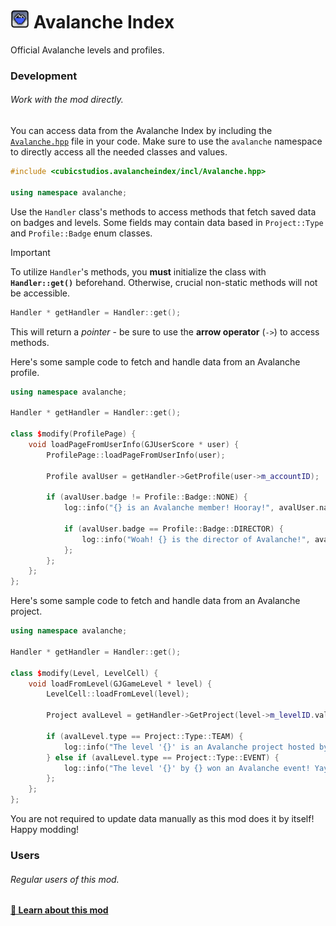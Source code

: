 # <img src="../logo.png" width="30" alt="The mod's logo." /> Avalanche Index
Official Avalanche levels and profiles.

### Development
###### Work with the mod directly.
You can access data from the Avalanche Index by including the [`Avalanche.hpp`](./Avalanche.hpp) file in your code. Make sure to use the `avalanche` namespace to directly access all the needed classes and values.

```cpp
#include <cubicstudios.avalancheindex/incl/Avalanche.hpp>

using namespace avalanche;
```

Use the `Handler` class's methods to access methods that fetch saved data on badges and levels. Some fields may contain data based in `Project::Type` and `Profile::Badge` enum classes.

> [!IMPORTANT]
> To utilize `Handler`'s methods, you **must** initialize the class with **`Handler::get()`** beforehand. Otherwise, crucial non-static methods will not be accessible.
>
> ```cpp
> Handler * getHandler = Handler::get();
> ```
>
> This will return a *pointer* - be sure to use the **arrow operator** (`->`) to access methods.


Here's some sample code to fetch and handle data from an Avalanche profile.
```cpp
using namespace avalanche;

Handler * getHandler = Handler::get();

class $modify(ProfilePage) {
    void loadPageFromUserInfo(GJUserScore * user) {
        ProfilePage::loadPageFromUserInfo(user);

        Profile avalUser = getHandler->GetProfile(user->m_accountID);

        if (avalUser.badge != Profile::Badge::NONE) {
            log::info("{} is an Avalanche member! Hooray!", avalUser.name);

            if (avalUser.badge == Profile::Badge::DIRECTOR) {
                log::info("Woah! {} is the director of Avalanche!", avalUser.name);
            };
        };
    };
};
```

Here's some sample code to fetch and handle data from an Avalanche project.
```cpp
using namespace avalanche;

Handler * getHandler = Handler::get();

class $modify(Level, LevelCell) {
	void loadFromLevel(GJGameLevel * level) {
		LevelCell::loadFromLevel(level);

		Project avalLevel = getHandler->GetProject(level->m_levelID.value());

		if (avalLevel.type == Project::Type::TEAM) {
			log::info("The level '{}' is an Avalanche project hosted by {}!", avalLevel.name, avalLevel.host);
		} else if (avalLevel.type == Project::Type::EVENT) {
			log::info("The level '{}' by {} won an Avalanche event! Yay!", avalLevel.name, avalLevel.host);
		};
	};
};
```

You are not required to update data manually as this mod does it by itself! Happy modding!

### Users
###### Regular users of this mod.
**[📱 Learn about this mod](../)**